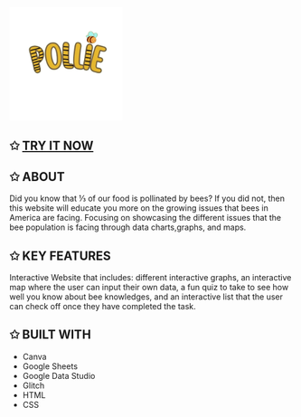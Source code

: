 <img src="Logo.png" alt="isolated" width="200"/>  

## ✩ [TRY IT NOW](https://polllie-website.glitch.me/)

## ✩ ABOUT
Did you know that ⅓ of our food is pollinated by bees? If you did not, then this website will educate you more on the growing issues that bees in America are facing. Focusing on showcasing the different issues that the bee population is facing through data charts,graphs, and maps.

## ✩ KEY FEATURES
Interactive Website that includes: different interactive graphs, an interactive map where the user can input their own data,
a fun quiz to take to see how well you know about bee knowledges, and an interactive list that the user can check off once they have completed the task.

## ✩ BUILT WITH
- Canva
- Google Sheets
- Google Data Studio
- Glitch
- HTML
- CSS
